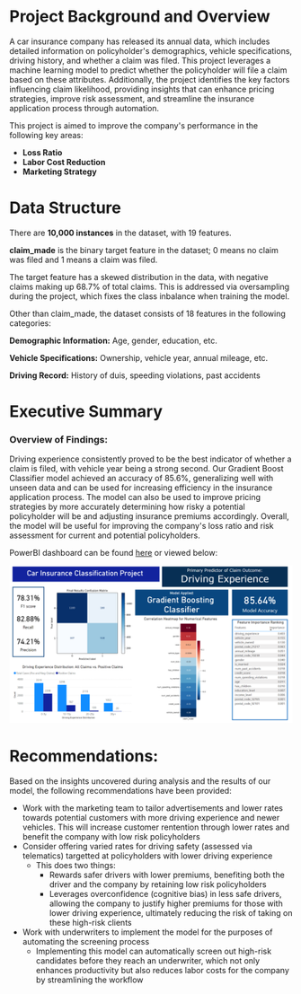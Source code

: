 # Project Background and Overview

A car insurance company has released its annual data, which includes detailed information on policyholder's demographics, vehicle specifications, driving history, and whether a claim was filed. This project leverages a machine learning model to predict whether the policyholder will file a claim based on these attributes. Additionally, the project identifies the key factors influencing claim likelihood, providing insights that can enhance pricing strategies, improve risk assessment, and streamline the insurance application process through automation.

This project is aimed to improve the company's performance in the following key areas:
- **Loss Ratio**
- **Labor Cost Reduction**
- **Marketing Strategy**

# Data Structure

There are **10,000 instances** in the dataset, with 19 features.

**claim_made** is the binary target feature in the dataset; 0 means no claim was filed and 1 means a claim was filed.

The target feature has a skewed distribution in the data, with negative claims making up 68.7% of total claims. This is addressed via oversampling during the project, which fixes the class inbalance when training the model. 

Other than claim_made, the dataset consists of 18 features in the following categories:

**Demographic Information:** Age, gender, education, etc.

**Vehicle Specifications:** Ownership, vehicle year, annual mileage, etc.

**Driving Record:** History of duis, speeding violations, past accidents

# Executive Summary

### Overview of Findings:

Driving experience consistently proved to be the best indicator of whether a claim is filed, with vehicle year being a strong second. Our Gradient Boost Classifier model achieved an accuracy of 85.6%, generalizing well with unseen data and can be used for increasing efficiency in the insurance application process. The model can also be used to improve pricing strategies by more accurately determining how risky a potential policyholder will be and adjusting insurance premiums accordingly. Overall, the model will be useful for improving the company's loss ratio and risk assessment for current and potential policyholders.

PowerBI dashboard can be found [here](https://app.powerbi.com/groups/me/reports/4cfc561a-77f1-4c41-b08f-1100f948a388/ed711182fcaa385c89ec?experience=power-bi) or viewed below:

![Alt text](https://github.com/julianlu03/Car-Insurance-Claims-Classifier/blob/main/car_insurance_dashboard.PNG?raw=true)

# Recommendations:

Based on the insights uncovered during analysis and the results of our model, the following recommendations have been provided:
- Work with the marketing team to tailor advertisements and lower rates towards potential customers with more driving experience and newer vehicles. This will increase customer rentention through lower rates and benefit the company with low risk policyholders
- Consider offering varied rates for driving safety (assessed via telematics) targetted at policyholders with lower driving experience
  - This does two things:
    - Rewards safer drivers with lower premiums, benefiting both the driver and the company by retaining low risk policyholders
    - Leverages overconfidence (cognitive bias) in less safe drivers, allowing the company to justify higher premiums for those with lower driving experience, ultimately reducing the risk of taking on these high-risk clients
- Work with underwriters to implement the model for the purposes of automating the screening process
  - Implementing this model can automatically screen out high-risk candidates before they reach an underwriter, which not only enhances productivity but also reduces labor costs for the company by streamlining the workflow




